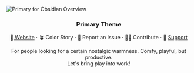 ![Primary for Obsidian Overview](https://github.com/primary-theme/obsidian/blob/main/assets/obsidian-overview-header.png)
<h3 align="center">Primary Theme</h3>

<p align="center">
🎠<a href="https://primary-theme.github.io/" alt="Visit the Theme Guide"> Website</a>
    ⋅
🪴 Color Story
    ⋅
🐛 Report an Issue
    ⋅
🙋‍♀️ Contribute
    ⋅
💛 <a href="https://dub.sh/primary/ko-fi" alt="Support Primary's Development!">Support</a>
</p>

<p align="center">
For people looking for a certain nostalgic warmness. Comfy, playful, but productive.
<br>
Let's bring play into work!
</p>
